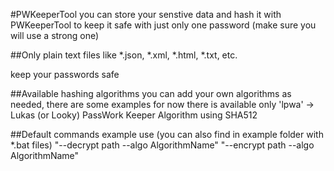 #PWKeeperTool
you can store your senstive data and hash it with PWKeeperTool to keep it safe with just only one password (make sure you will use a strong one)

##Only plain text files like
*.json, *.xml, *.html, *.txt, etc.

keep your passwords safe

##Available hashing algorithms
you can add your own algorithms as needed, there are some examples
for now there is available only 'lpwa' -> Lukas (or Looky) PassWork Keeper Algorithm using SHA512

##Default commands example use (you can also find in example folder with *.bat files)
"--decrypt path --algo AlgorithmName"
"--encrypt path --algo AlgorithmName"
